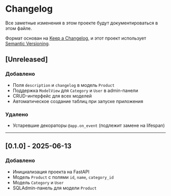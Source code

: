 # Changelog

Все заметные изменения в этом проекте будут документироваться в этом файле.

Формат основан на [Keep a Changelog](https://keepachangelog.com/en/1.0.0/),
и этот проект использует [Semantic Versioning](https://semver.org/spec/v2.0.0.html).

## [Unreleased]

### Добавлено
- Поля `description` и `changelog` в модель `Product`
- Поддержка `ModelView` для `Category` и `User` в admin-панели
- CRUD-интерфейс для всех моделей
- Автоматическое создание таблиц при запуске приложения

### Удалено
- Устаревшие декораторы `@app.on_event` (подлежит замене на lifespan)

---

## [0.1.0] - 2025-06-13

### Добавлено
- Инициализация проекта на FastAPI
- Модель `Product` с полями `id`, `name`, `category_id`
- Модель `Category` и `User`
- SQLAdmin-панель для модели `Product`

